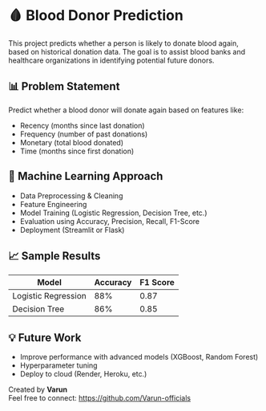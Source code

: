 # 🩸 Blood Donor Prediction

This project predicts whether a person is likely to donate blood again, based on historical donation data. The goal is to assist blood banks and healthcare organizations in identifying potential future donors.

## 📊 Problem Statement

Predict whether a blood donor will donate again based on features like:
- Recency (months since last donation)
- Frequency (number of past donations)
- Monetary (total blood donated)
- Time (months since first donation)

## 🧠 Machine Learning Approach

- Data Preprocessing & Cleaning
- Feature Engineering
- Model Training (Logistic Regression, Decision Tree, etc.)
- Evaluation using Accuracy, Precision, Recall, F1-Score
- Deployment (Streamlit or Flask)

## 📈 Sample Results

| Model               | Accuracy | F1 Score |
|-------------------  |----------|----------|
| Logistic Regression | 88%      | 0.87     |
| Decision Tree       | 86%      | 0.85     |

## 💡 Future Work

- Improve performance with advanced models (XGBoost, Random Forest)
- Hyperparameter tuning
- Deploy to cloud (Render, Heroku, etc.)


Created by **Varun**  
Feel free to connect: https://github.com/Varun-officials
